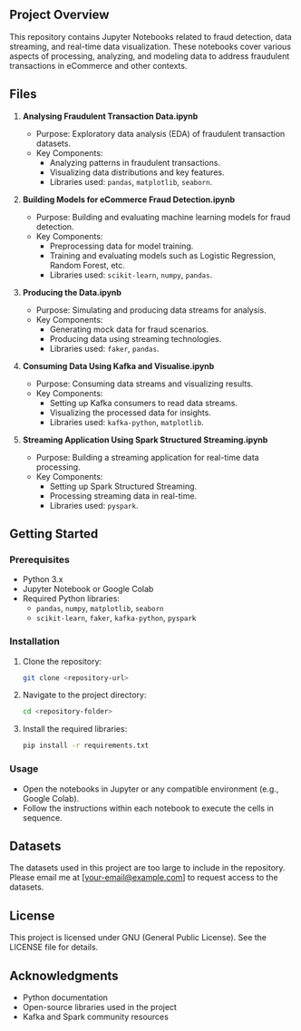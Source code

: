 ## Project Overview
This repository contains Jupyter Notebooks related to fraud detection, data streaming, and real-time data visualization. These notebooks cover various aspects of processing, analyzing, and modeling data to address fraudulent transactions in eCommerce and other contexts.

## Files

1. **Analysing Fraudulent Transaction Data.ipynb**
   - Purpose: Exploratory data analysis (EDA) of fraudulent transaction datasets.
   - Key Components:
     - Analyzing patterns in fraudulent transactions.
     - Visualizing data distributions and key features.
     - Libraries used: `pandas`, `matplotlib`, `seaborn`.

2. **Building Models for eCommerce Fraud Detection.ipynb**
   - Purpose: Building and evaluating machine learning models for fraud detection.
   - Key Components:
     - Preprocessing data for model training.
     - Training and evaluating models such as Logistic Regression, Random Forest, etc.
     - Libraries used: `scikit-learn`, `numpy`, `pandas`.

3. **Producing the Data.ipynb**
   - Purpose: Simulating and producing data streams for analysis.
   - Key Components:
     - Generating mock data for fraud scenarios.
     - Producing data using streaming technologies.
     - Libraries used: `faker`, `pandas`.

4. **Consuming Data Using Kafka and Visualise.ipynb**
   - Purpose: Consuming data streams and visualizing results.
   - Key Components:
     - Setting up Kafka consumers to read data streams.
     - Visualizing the processed data for insights.
     - Libraries used: `kafka-python`, `matplotlib`.

5. **Streaming Application Using Spark Structured Streaming.ipynb**
   - Purpose: Building a streaming application for real-time data processing.
   - Key Components:
     - Setting up Spark Structured Streaming.
     - Processing streaming data in real-time.
     - Libraries used: `pyspark`.

## Getting Started

### Prerequisites
- Python 3.x
- Jupyter Notebook or Google Colab
- Required Python libraries:
  - `pandas`, `numpy`, `matplotlib`, `seaborn`
  - `scikit-learn`, `faker`, `kafka-python`, `pyspark`

### Installation
1. Clone the repository:
   ```bash
   git clone <repository-url>
   ```
2. Navigate to the project directory:
   ```bash
   cd <repository-folder>
   ```
3. Install the required libraries:
   ```bash
   pip install -r requirements.txt
   ```

### Usage
- Open the notebooks in Jupyter or any compatible environment (e.g., Google Colab).
- Follow the instructions within each notebook to execute the cells in sequence.

## Datasets
The datasets used in this project are too large to include in the repository. Please email me at [your-email@example.com] to request access to the datasets.

## License
This project is licensed under GNU (General Public License). See the LICENSE file for details.

## Acknowledgments
- Python documentation
- Open-source libraries used in the project
- Kafka and Spark community resources


